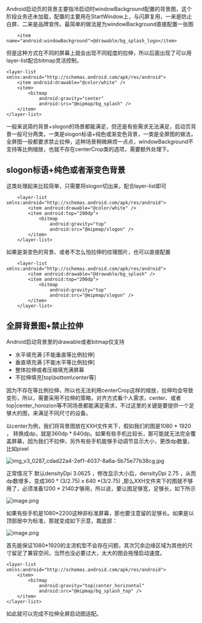 Android启动页的背景主要指冷启动时windowBackground配置的背景图，这个阶段业务还未加载，配置的主要用在StartWindow上，与闪屏复用，一来是防止白屏、二来是品牌宣传。最简单的做法是为windowBackground直接配置一张图

        <item name="android:windowBackground">@drawable/bg_splash_logo</item>

但是这种方式在不同的屏幕上就会出现不同程度的拉伸，所以后面出现了可以用layer-list配合bitmap灵活控制，

	<layer-list xmlns:android="http://schemas.android.com/apk/res/android">
	    <item android:drawable="@color/white" />
	    <item>
	        <bitmap
	            android:gravity="center"
	            android:src="@mipmap/bg_splash" />
	    </item>
	</layer-list>

一般来说简约背景+slogon的场景都能满足，但还是有些需求无法满足，启动页背景一般可分两类，一类是slogon标语+纯色或渐变色背景，一类是全屏图的做法，全屏图一般都要求禁止拉伸，这种场景稍微麻烦一点点，windowBackground不支持等比例缩放，也就不存在centerCrop类的选项，需要额外处理下。

## slogon标语+纯色或者渐变色背景

这类处理起来比较简单，只需要将slogon切出来，配合layer-list即可

		<layer-list xmlns:android="http://schemas.android.com/apk/res/android">
		    <item android:drawable="@color/white" />
		    <item android:top="200dp">
		        <bitmap
		            android:gravity="top"
		            android:src="@mipmap/slogon" />
		    </item>
		</layer-list>
		
如果是渐变色的背景、或者不怎么怕拉伸的纹理图片，也可以直接配置

		<layer-list xmlns:android="http://schemas.android.com/apk/res/android">
		    <item android:drawable="@drawable/bg_splash" />
		    <item android:top="200dp">
		        <bitmap
		            android:gravity="top"
		            android:src="@mipmap/slogon" />
		    </item>
		</layer-list>
		
		
##  全屏背景图+禁止拉伸

Android启动背景里的drawable或者bitmap仅支持

* 水平填充满 [不能垂直等比例拉伸]
* 垂直填充满 [不能水平等比例拉伸]
* 整体拉伸或者压缩填充满屏幕
* 不拉伸填充[top\bottom\center等]

因为不存在等比例拉伸，所以也无法利用centerCrop这样的缩放，拉伸均会导致变形，所以，需要采用不拉伸的策略，对齐方式看个人需求，center、或者top|center_horozion等不同场景都能满足需求，不过这里的关键是要提供一个足够大的图，来满足不同尺寸的设备。

以center为例，我们将背景图放在XXH文件夹下，假如我们的图是1080 * 1920 ， 转换成dp，就是360dp * 640dp。如果有些手机比较长，那可能就无法完全覆盖屏幕，因为我们不拉伸，另外有些手机能够手动调节显示大小，更改dp数量，比如pixel

![img_v3_0287_cdad22a4-2ef1-4037-8a6a-5b75e77b38cg.jpg](https://p1-juejin.byteimg.com/tos-cn-i-k3u1fbpfcp/e88cd0029c244cec91875569d68b4c77~tplv-k3u1fbpfcp-jj-mark:0:0:0:0:q75.image#?w=1080&h=2280&s=117196&e=jpg&b=f2eff3)

正常情况下 默认densityDpi 3.0625 ，修改显示大小后，densityDpi 2.75 ，从而dp数增多，变成360 * (3/2.75)  x  640 *(3/2.75) ,那么XXH文件夹下的图就不够用了，必须准备1200 * 2140才够用，所以说，要让图足够宽，足够长，如下所示

![image.png](https://p3-juejin.byteimg.com/tos-cn-i-k3u1fbpfcp/221417c71e554550abda154f07b512fe~tplv-k3u1fbpfcp-jj-mark:0:0:0:0:q75.image#?w=558&h=970&s=44107&e=png&b=bfffff)

如果有些手机是1080*2200这种非标准屏幕，那也要注意留的足够长。如果是以顶部居中为标准，那就变成如下示意，裁底部：

![image.png](https://p3-juejin.byteimg.com/tos-cn-i-k3u1fbpfcp/7aea59f1995f4d1d9d56967e0082fff6~tplv-k3u1fbpfcp-jj-mark:0:0:0:0:q75.image#?w=558&h=970&s=39455&e=png&b=bfffff)

首先能保证1080*1920的主流机型不会存在问题，其次冗余边缘区域为其他的尺寸留足了兼容空间，当然也没必要过大，太大的图会拖慢启动速度。

	<layer-list xmlns:android="http://schemas.android.com/apk/res/android">
	    <item>
	        <bitmap
	            android:gravity="top|center_horizontal"
	            android:src="@mipmap/bg_splash_top" />
	    </item>
	</layer-list>
	
如此就可以完成不拉伸全屏启动图适配。		